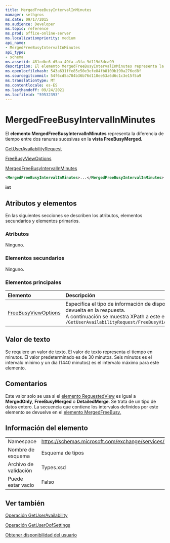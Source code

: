 ```yaml
---
title: MergedFreeBusyIntervalInMinutes
manager: sethgros
ms.date: 09/17/2015
ms.audience: Developer
ms.topic: reference
ms.prod: office-online-server
ms.localizationpriority: medium
api_name:
- MergedFreeBusyIntervalInMinutes
api_type:
- schema
ms.assetid: 481cdbc6-d5aa-49fa-a3fa-9d119d3dca99
description: El elemento MergedFreeBusyIntervalInMinutes representa la diferencia de tiempo entre dos ranuras sucesivas en la vista FreeBusyMerged.
ms.openlocfilehash: 543a631ffe85e50e3efe84fb8109b190a276ed8f
ms.sourcegitcommit: 54f6cd5a704b36b76d110ee53a6d6c1c3e15f5a9
ms.translationtype: MT
ms.contentlocale: es-ES
ms.lasthandoff: 09/24/2021
ms.locfileid: "59532393"
---
```

# <a name="mergedfreebusyintervalinminutes"></a>MergedFreeBusyIntervalInMinutes

El **elemento MergedFreeBusyIntervalInMinutes** representa la diferencia de tiempo entre dos ranuras sucesivas en la **vista FreeBusyMerged.** 
  
[GetUserAvailabilityRequest](getuseravailabilityrequest.md)
  
[FreeBusyViewOptions](freebusyviewoptions.md)
  
[MergedFreeBusyIntervalInMinutes](mergedfreebusyintervalinminutes.md)
  
```xml
<MergedFreeBusyIntervalInMinutes>...</MergedFreeBusyIntervalInMinutes>
```

 **int**
## <a name="attributes-and-elements"></a>Atributos y elementos

En las siguientes secciones se describen los atributos, elementos secundarios y elementos primarios.
  
### <a name="attributes"></a>Atributos

Ninguno.
  
### <a name="child-elements"></a>Elementos secundarios

Ninguno.
  
### <a name="parent-elements"></a>Elementos principales

|**Elemento**|**Descripción**|
|:-----|:-----|
|[FreeBusyViewOptions](freebusyviewoptions.md) <br/> |Especifica el tipo de información de disponibilidad devuelta en la respuesta.  <br/> A continuación se muestra XPath a este elemento:  <br/>  `/GetUserAvailabilityRequest/FreeBusyViewOptions` <br/> |
   
## <a name="text-value"></a>Valor de texto

Se requiere un valor de texto. El valor de texto representa el tiempo en minutos. El valor predeterminado es de 30 minutos. Seis minutos es el intervalo mínimo y un día (1440 minutos) es el intervalo máximo para este elemento.
  
## <a name="remarks"></a>Comentarios

Este valor solo se usa si el [elemento RequestedView](requestedview.md) es igual a **MergedOnly**, **FreeBusyMerged** o **DetailedMerge**. Se trata de un tipo de datos entero. La secuencia que contiene los intervalos definidos por este elemento se devuelve en el [elemento MergedFreeBusy.](mergedfreebusy.md) 
  
## <a name="element-information"></a>Información del elemento

|||
|:-----|:-----|
|Namespace  <br/> |https://schemas.microsoft.com/exchange/services/2006/types  <br/> |
|Nombre de esquema  <br/> |Esquema de tipos  <br/> |
|Archivo de validación  <br/> |Types.xsd  <br/> |
|Puede estar vacío  <br/> |Falso  <br/> |
   
## <a name="see-also"></a>Ver también



[Operación GetUserAvailability](getuseravailability-operation.md)
  
[Operación GetUserOofSettings](getuseroofsettings-operation.md)


[Obtener disponibilidad del usuario](https://msdn.microsoft.com/library/d4133fcb-9b0f-4e6b-aadf-a389da83516a%28Office.15%29.aspx)


